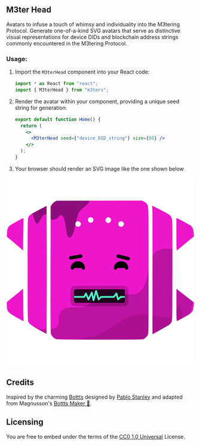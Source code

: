 ## M3ter Head

Avatars to infuse a touch of whimsy and individuality into the M3tering Protocol. Generate one-of-a-kind SVG avatars that serve as distinctive visual representations for device DIDs and blockchain address strings commonly encountered in the M3tering Protocol.

### Usage:

1. Import the `M3terHead` component into your React code:

   ```javascript
   import * as React from "react";
   import { M3terHead } from "m3ters";
   ```

2. Render the avatar within your component, providing a unique seed string for generation:

   ```jsx
   export default function Home() {
     return (
       <>
         <M3terHead seed={"device_DID_string"} size={80} />
       </>
     );
   }
   ```

3. Your browser should render an SVG image like the one shown below
<p align="center"><img src='./img/M3ter-head.svg'/></p>

## Credits

Inspired by the charming [Bottts](https://bottts.com/) designed by [Pablo Stanley](https://twitter.com/pablostanley) and adapted from Magnusson's [Bottts Maker 🤖](https://github.com/magnusson/bottts-maker).

## Licensing

You are free to embed under the terms of the [CC0 1.0 Universal](./LICENSE) License.
